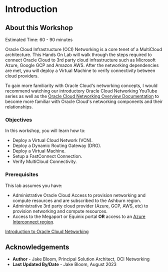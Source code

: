 # Introduction

## About this Workshop

Estimated Time: 60 - 90 minutes

Oracle Cloud Infrastructure (OCI) Networking is a core tenet of a MultiCloud architecture. This Hands On Lab will walk through the steps required to connect Oracle Cloud to 3rd party cloud infrastructure such as Microsoft Azure, Google GCP and Amazon AWS. After the networking dependencies are met, you will deploy a Virtual Machine to verify connectivity between cloud providers.

To gain more familiarity with Oracle Cloud's networking concepts, I would recommend watching our introductory Oracle Cloud Networking YouTube series as well as the [Oracle Cloud Networking Overview Documentation](https://docs.cloud.oracle.com/iaas/Content/Network/Concepts/overview.htm) to become more familiar with Oracle Cloud's networking components and their relationships.

### Objectives

In this workshop, you will learn how to:

* Deploy a Virtual Cloud Network (VCN).
* Deploy a Dynamic Routing Gateway (DRG).
* Deploy a Virtual Machine.
* Setup a FastConnect Connection.
* Verify MultiCloud Connectivity.

### Prerequisites

This lab assumes you have:

* Administrative Oracle Cloud Access to provision networking and compute resources and are subscribed to the Ashburn region.
* Administrative 3rd party cloud provider (Azure, GCP, AWS, etc) to provision networking and compute resources.
* Access to the Megaport or Equinix portal **OR** access to an [Azure Interconnect region](https://learn.microsoft.com/en-us/azure/virtual-machines/workloads/oracle/oracle-oci-overview#region-availability).

[Introduction to Oracle Cloud Networking](youtube:mIYSgeX5FkM:medium)

## Acknowledgements

* **Author** - Jake Bloom, Principal Solution Architect, OCI Networking
* **Last Updated By/Date** - Jake Bloom, August 2023
